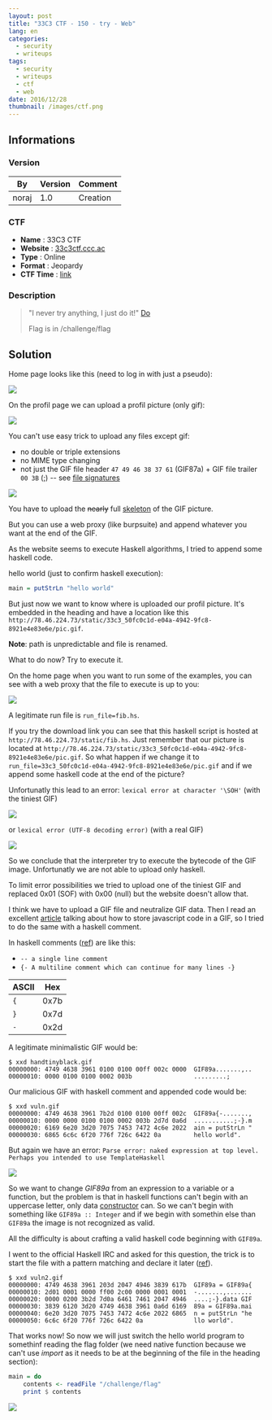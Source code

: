 ```yaml
---
layout: post
title: "33C3 CTF - 150 - try - Web"
lang: en
categories:
  - security
  - writeups
tags:
  - security
  - writeups
  - ctf
  - web
date: 2016/12/28
thumbnail: /images/ctf.png
---
```

## Informations

### Version

| By    | Version | Comment
| ---   | ---     | ---
| noraj | 1.0     | Creation

### CTF

- **Name** : 33C3 CTF
- **Website** : [33c3ctf.ccc.ac](https://33c3ctf.ccc.ac/)
- **Type** : Online
- **Format** : Jeopardy
- **CTF Time** : [link](https://ctftime.org/event/404)

### Description

> "I never try anything, I just do it!" [Do](http://78.46.224.73/)
>
> Flag is in /challenge/flag

## Solution

Home page looks like this (need to log in with just a pseudo):

![](http://i.imgur.com/i5jBUHP.png)

On the profil page we can upload a profil picture (only gif):

![](http://i.imgur.com/tPtblHp.png)

You can't use easy trick to upload any files except gif:
- no double or triple extensions
- no MIME type changing
- not just the GIF file header `47 49 46 38 37 61` (GIF87a) +  GIF file trailer `00 3B` (;) -- see [file signatures](http://www.garykessler.net/library/file_sigs.html)

![](http://i.imgur.com/gB74rLj.png)

You have to upload the ~~nearly~~ full [skeleton](http://probablyprogramming.com/2009/03/15/the-tiniest-gif-ever) of the GIF picture.

But you can use a web proxy (like burpsuite) and append whatever you want at the end of the GIF.

As the website seems to execute Haskell algorithms, I tried to append some haskell code.

hello world (just to confirm haskell execution):

```haskell
main = putStrLn "hello world"
```

But just now we want to know where is uploaded our profil picture. It's embedded in the heading and have a location like this `http://78.46.224.73/static/33c3_50fc0c1d-e04a-4942-9fc8-8921e4e83e6e/pic.gif`.

**Note**: path is unpredictable and file is renamed.

What to do now? Try to execute it.

On the home page when you want to run some of the examples, you can see with a web proxy that the file to execute is up to you:

![](http://i.imgur.com/OMaIqIH.png)

A legitimate run file is `run_file=fib.hs`.

If you try the download link you can see that this haskell script is hosted at `http://78.46.224.73/static/fib.hs`. Just remember that our picture is located at `http://78.46.224.73/static/33c3_50fc0c1d-e04a-4942-9fc8-8921e4e83e6e/pic.gif`. So what happen if we change it to `run_file=33c3_50fc0c1d-e04a-4942-9fc8-8921e4e83e6e/pic.gif` and if we append some haskell code at the end of the picture?

Unfortunatly this lead to an error: `lexical error at character '\SOH'` (with the tiniest GIF)

![](http://i.imgur.com/iuLfarc.png)

or `lexical error (UTF-8 decoding error)` (with a real GIF)

![](http://i.imgur.com/7JrAwbI.png)

So we conclude that the interpreter try to execute the bytecode of the GIF image. Unfortunatly we are not able to upload only haskell.

To limit error possibilities we tried to upload one of the tiniest GIF and replaced 0x01 (SOF) with 0x00 (null) but the website doesn't allow that.

I think we have to upload a GIF file and neutralize GIF data. Then I read an excellent [article](https://quadhead.de/storing-javascript-code-in-gif-images/) talking about how to store javascript code in a GIF, so I tried to do the same with a haskell comment.

In haskell comments ([ref](https://wiki.haskell.org/Reference_card)) are like this:
+ `-- a single line comment`
+ `{- A multiline comment which can continue for many lines -}`

ASCII   | Hex
---     | ---
`{`     | 0x7b
`}`     | 0x7d
`-`     | 0x2d

A legitimate minimalistic GIF would be:

```
$ xxd handtinyblack.gif
00000000: 4749 4638 3961 0100 0100 00ff 002c 0000  GIF89a.......,..
00000010: 0000 0100 0100 0002 003b                 .........;
```

Our malicious GIF with haskell comment and appended code would be:

```
$ xxd vuln.gif
00000000: 4749 4638 3961 7b2d 0100 0100 00ff 002c  GIF89a{-.......,
00000010: 0000 0000 0100 0100 0002 003b 2d7d 0a6d  ...........;-}.m
00000020: 6169 6e20 3d20 7075 7453 7472 4c6e 2022  ain = putStrLn "
00000030: 6865 6c6c 6f20 776f 726c 6422 0a         hello world".
```

But again we have an error: `Parse error: naked expression at top level. Perhaps you intended to use TemplateHaskell`

![](http://i.imgur.com/1uVcIAd.png)

So we want to change *GIF89a* from an expression to a variable or a function, but the problem is that in haskell functions can't begin with an uppercase letter, only data [constructor](https://wiki.haskell.org/Constructor) can. So we can't begin with something like `GIF89a :: Integer` and if we begin with somethin else than `GIF89a` the image is not recognized as valid.

All the difficulty is about crafting a valid haskell code beginning with `GIF89a`.

I went to the official Haskell IRC and asked for this question, the trick is to start the file with a pattern matching and declare it later ([ref](https://wiki.haskell.org/Parsing_expressions_and_statements#Make_token_parser)).

```
$ xxd vuln2.gif
00000000: 4749 4638 3961 203d 2047 4946 3839 617b  GIF89a = GIF89a{
00000010: 2d01 0001 0000 ff00 2c00 0000 0001 0001  -.......,.......
00000020: 0000 0200 3b2d 7d0a 6461 7461 2047 4946  ....;-}.data GIF
00000030: 3839 6120 3d20 4749 4638 3961 0a6d 6169  89a = GIF89a.mai
00000040: 6e20 3d20 7075 7453 7472 4c6e 2022 6865  n = putStrLn "he
00000050: 6c6c 6f20 776f 726c 6422 0a              llo world".
```

That works now! So now we will just switch the hello world program to somethinf reading the flag folder (we need native function because we can't use *import* as it needs to be at the beginning of the file in the heading section):

```haskell
main = do  
    contents <- readFile "/challenge/flag"
    print $ contents
```

![](http://i.imgur.com/BwVowgX.png)

